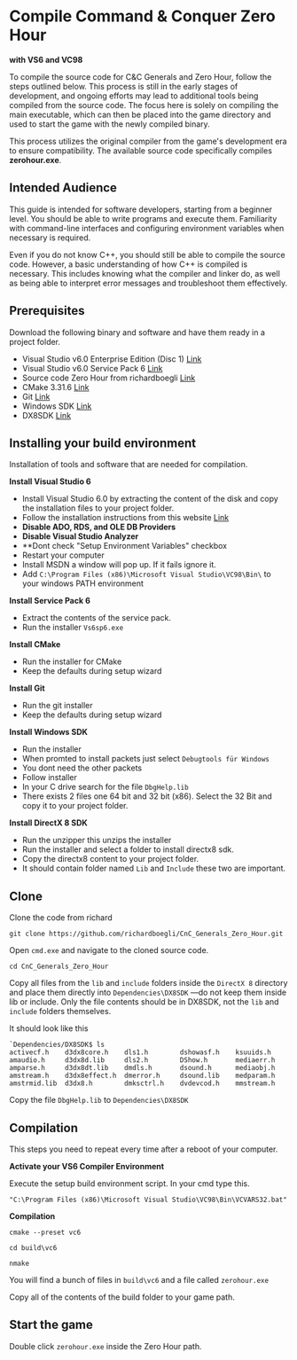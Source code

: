 # Compile Command & Conquer Zero Hour 
**with VS6 and VC98**

To compile the source code for C&C Generals and Zero Hour, follow the steps outlined below. This process is still in the early stages of development, and ongoing efforts may lead to additional tools being compiled from the source code. The focus here is solely on compiling the main executable, which can then be placed into the game directory and used to start the game with the newly compiled binary.

This process utilizes the original compiler from the game's development era to ensure compatibility. The available source code specifically compiles **zerohour.exe**.

## Intended Audience

This guide is intended for software developers, starting from a beginner level. You should be able to write programs and execute them. Familiarity with command-line interfaces and configuring environment variables when necessary is required.

Even if you do not know C++, you should still be able to compile the source code. However, a basic understanding of how C++ is compiled is necessary. This includes knowing what the compiler and linker do, as well as being able to interpret error messages and troubleshoot them effectively.

## Prerequisites

Download the following binary and software and have them ready in a project folder.

- Visual Studio v6.0 Enterprise Edition (Disc 1) [Link](https://archive.org/download/visualstudiov60enterpriseedition_199807/Visual%20Studio%20v6.0%20Enterprise%20Edition%20%28Disc%201%29%28X03-78941%29%28Microsoft%20Corporation%29%28August%201998%29.iso)
- Visual Studio v6.0 Service Pack 6 [Link](https://winworldpc.com/download/a4208baa-aaee-11eb-bc5b-0200008a0da4)
- Source code Zero Hour from richardboegli [Link](https://github.com/richardboegli/CnC_Generals_Zero_Hour)
- CMake 3.31.6 [Link](https://github.com/Kitware/CMake/releases/download/v3.31.6/cmake-3.31.6-windows-x86_64.msi)
- Git [Link](https://git-scm.com/downloads)
- Windows SDK [Link](https://developer.microsoft.com/de-ch/windows/downloads/windows-sdk/)
- DX8SDK [Link](https://archive.org/download/dx8sdk/dx8sdk.exe)

## Installing your build environment

Installation of tools and software that are needed for compilation.

**Install Visual Studio 6**

- Install Visual Studio 6.0 by extracting the content of the disk and copy the installation files to your project folder.
- Follow the installation instructions from this website [Link](https://www.codeproject.com/Articles/1191047/Install-Visual-Studio-6-0-on-Windows-10)
- **Disable ADO, RDS, and OLE DB Providers**
- **Disable Visual Studio Analyzer**
- **Dont check "Setup Environment Variables" checkbox
- Restart your computer
- Install MSDN a window will pop up. If it fails ignore it.
- Add `C:\Program Files (x86)\Microsoft Visual Studio\VC98\Bin\` to your windows PATH environment

**Install Service Pack 6**

- Extract the contents of the service pack.
- Run the installer `Vs6sp6.exe`

**Install CMake**

- Run the installer for CMake
- Keep the defaults during setup wizard

**Install Git**

- Run the git installer
- Keep the defaults during setup wizard

**Install Windows SDK**

- Run the installer
- When promted to install packets just select `Debugtools für Windows`
- You dont need the other packets
- Follow installer
- In your C drive search for the file `DbgHelp.lib`
- There exists 2 files one 64 bit and 32 bit (x86). Select the 32 Bit and copy it to your project folder.

**Install DirectX 8 SDK**

- Run the unzipper this unzips the installer
- Run the installer and select a folder to install directx8 sdk.
- Copy the directx8 content to your project folder. 
- It should contain folder named `Lib` and `Include` these two are important.

## Clone

Clone the code from richard

`git clone https://github.com/richardboegli/CnC_Generals_Zero_Hour.git`

Open `cmd.exe` and navigate to the cloned source code.

`cd CnC_Generals_Zero_Hour`

Copy all files from the `lib` and `include` folders inside the `DirectX 8` directory and place them directly into `Dependencies\DX8SDK` —do not keep them inside lib or include. Only the file contents should be in DX8SDK, not the `lib` and `include` folders themselves.

It should look like this

```shell
`Dependencies/DX8SDK$ ls
activecf.h    d3dx8core.h    dls1.h        dshowasf.h    ksuuids.h
amaudio.h     d3dx8d.lib     dls2.h        DShow.h       mediaerr.h
amparse.h     d3dx8dt.lib    dmdls.h       dsound.h      mediaobj.h
amstream.h    d3dx8effect.h  dmerror.h     dsound.lib    medparam.h
amstrmid.lib  d3dx8.h        dmksctrl.h    dvdevcod.h    mmstream.h
```

Copy the file `DbgHelp.lib` to `Dependencies\DX8SDK`

## Compilation

This steps you need to repeat every time after a reboot of your computer.

**Activate your VS6 Compiler Environment**

Execute the setup build environment script. In your cmd type this.

`"C:\Program Files (x86)\Microsoft Visual Studio\VC98\Bin\VCVARS32.bat"`

**Compilation**

`cmake --preset vc6`

`cd build\vc6`

`nmake`

You will find a bunch of files in `build\vc6` and a file called `zerohour.exe`

Copy all of the contents of the build folder to your game path.

## Start the game

Double click `zerohour.exe` inside the Zero Hour path.
